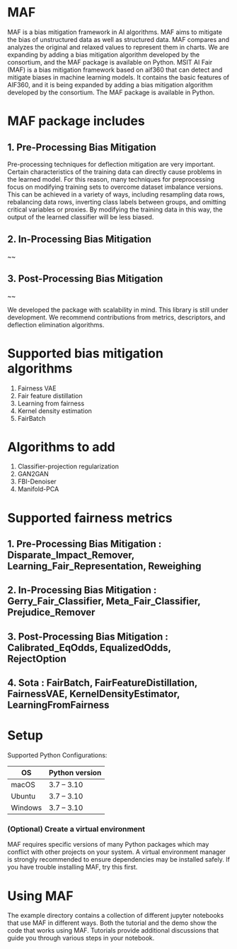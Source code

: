 # MAF

MAF is  a bias mitigation framework in AI algorithms.  MAF aims to mitigate the bias of unstructured data as well as structured data. MAF compares and analyzes the original and relaxed values to represent them in charts. We are expanding by adding a bias mitigation algorithm developed by the consortium, and the MAF package is available on Python. MSIT AI Fair (MAF) is a bias mitigation framework based on aif360 that can detect and mitigate biases in machine learning models. It contains the basic features of AIF360, and it is being expanded by adding a bias mitigation algorithm developed by the consortium. The MAF package is available in Python.

# MAF package includes
## 1. Pre-Processing Bias Mitigation
Pre-processing techniques for deflection mitigation are very important. Certain characteristics of the training data can directly cause problems in the learned model. For this reason, many techniques for preprocessing focus on modifying training sets to overcome dataset imbalance versions. This can be achieved in a variety of ways, including resampling data rows, rebalancing data rows, inverting class labels between groups, and omitting critical variables or proxies. By modifying the training data in this way, the output of the learned classifier will be less biased.
## 2. In-Processing Bias Mitigation
~~
## 3. Post-Processing Bias Mitigation
~~

We developed the package with scalability in mind. This library is still under development. We recommend contributions from metrics, descriptors, and deflection elimination algorithms.

# Supported bias mitigation algorithms
1. Fairness VAE
2. Fair feature distillation
3. Learning from fairness
4. Kernel density estimation
5. FairBatch

# Algorithms to add
1.  Classifier-projection regularization
2.  GAN2GAN
3.  FBI-Denoiser
4.  Manifold-PCA


# Supported fairness metrics
## 1. Pre-Processing Bias Mitigation : Disparate_Impact_Remover, Learning_Fair_Representation, Reweighing
## 2. In-Processing Bias Mitigation : Gerry_Fair_Classifier, Meta_Fair_Classifier, Prejudice_Remover
## 3. Post-Processing Bias Mitigation : Calibrated_EqOdds, EqualizedOdds, RejectOption
## 4. Sota : FairBatch, FairFeatureDistillation, FairnessVAE, KernelDensityEstimator, LearningFromFairness


# Setup
Supported Python Configurations:

| OS      | Python version |
| ------- | -------------- |
| macOS   | 3.7 – 3.10     |
| Ubuntu  | 3.7 – 3.10     |
| Windows | 3.7 – 3.10     |

### (Optional) Create a virtual environment

MAF requires specific versions of many Python packages which may conflict
with other projects on your system. A virtual environment manager is strongly
recommended to ensure dependencies may be installed safely. If you have trouble
installing MAF, try this first.


# Using MAF
The example directory contains a collection of different jupyter notebooks that use MAF in different ways. Both the tutorial and the demo show the code that works using MAF. Tutorials provide additional discussions that guide you through various steps in your notebook.

